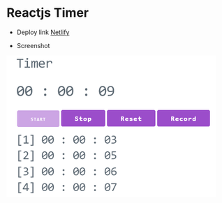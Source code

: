 # Reactjs Timer

* Deploy link [Netlify](https://vigilant-happiness.netlify.app)

* Screenshot

![screenshot](public/screenshot.png)

